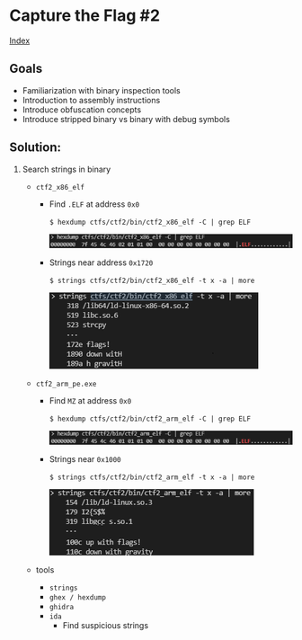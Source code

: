 # Capture the Flag #2

[Index](../../README.md)

## Goals
- Familiarization with binary inspection tools
- Introduction to assembly instructions
- Introduce obfuscation concepts
- Introduce stripped binary vs binary with debug symbols

## Solution:
1. Search strings in binary
    - `ctf2_x86_elf`
        - Find `.ELF` at address `0x0`

            `$ hexdump ctfs/ctf2/bin/ctf2_x86_elf -C | grep ELF`

            ![hexdump](x86_elf_hexdump.png) 

        - Strings near address `0x1720`

            `$ strings ctfs/ctf2/bin/ctf2_x86_elf -t x -a | more`

            ![strings](x86_elf_strings.png)

    - `ctf2_arm_pe.exe`
        - Find `MZ` at address `0x0`

            `$ hexdump ctfs/ctf2/bin/ctf2_arm_elf -C | grep ELF`

            ![hexdump](arm_elf_hexdump.png)

        - Strings near `0x1000`

            `$ strings ctfs/ctf2/bin/ctf2_arm_elf -t x -a | more`

            ![strings](arm_elf_strings.png)

            
    - tools
        - `strings`
        - `ghex / hexdump`
        - `ghidra`
        - `ida`
            - Find suspicious strings